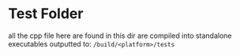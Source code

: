 # Test Folder

all the cpp file here are found in this dir are compiled into standalone executables outputted to: `/build/<platform>/tests`